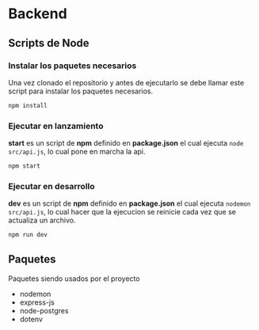 # Backend

## Scripts de Node

### Instalar los paquetes necesarios

Una vez clonado el repositorio y antes de ejecutarlo se debe llamar este script para instalar los paquetes necesarios.

```bash
npm install
```

### Ejecutar en lanzamiento

**start** es un script de **npm** definido en **package.json** el cual ejecuta `node src/api.js`, lo cual pone en marcha la api.

```bash
npm start
```

### Ejecutar en desarrollo

**dev** es un script de **npm** definido en **package.json** el cual ejecuta `nodemon src/api.js`, lo cual hacer que la ejecucion se reinicie cada vez que se actualiza un archivo.

```bash
npm run dev
```

## Paquetes

Paquetes siendo usados por el proyecto

- nodemon
- express-js
- node-postgres
- dotenv
